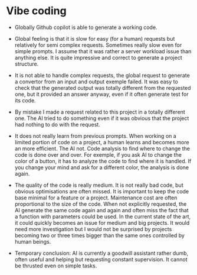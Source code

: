 # Vibe coding

* Globally Github copilot is able to generate a working code.

* Global feeling is that it is slow for easy (for a human) requests but relatively  for semi complex requests. Sometimes really slow even for simple prompts. I assume that it was rather a server workload issue than anything else. It is quite impressive and correct to generate a project structure.

* It is not able to handle complex requests, the global request to generate a convertor from an input and output exemple failed. It was easy to check that the generated output was totally different from the requested one, but it provided an answer anyway, even if it often generate test for its code.

* By mistake I made a request related to this project in a totally different one. The AI tried to do something even if it was obvious that the project had nothing to do with the request.

* It does not really learn from previous prompts. When working on a limited portion of code on a project, a human learns and becomes more an more efficient. The AI not. Code analysis to find where to change the code is done over and over. For exemple, if you ask AI to change the color of a button, it has to analyze the code to find where it is handled. If you change your mind and ask for a different color, the analysis is done again. 

* The quality of the code is really medium. It is not really bad code, but obvious optimisations are often missed. It is important to keep the code base minimal for a feature or a project. Maintenance cost are often proportional to the size of the code. When not explicitly requested, the AI generate the same code again and again and often miss the fact that a function with parameters could be used. In the current state of the art, it could quickly becomes an issue for medium and big projects. It would need more investigation but I would not be surprised by projects becoming two or three times bigger than the same ones controlled by human beings.

* Temporary conclusion: AI is currently a goodwill assistant rather dumb, often useful and helping but requesting constant supervision. It cannot be thrusted even on simple tasks.